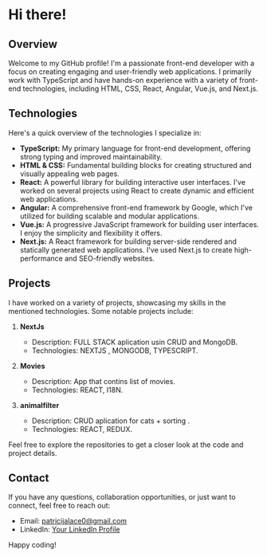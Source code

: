 # Hi there!

## Overview

Welcome to my GitHub profile! I'm a passionate front-end developer with a focus on creating engaging and user-friendly web applications. I primarily work with TypeScript and have hands-on experience with a variety of front-end technologies, including HTML, CSS, React, Angular, Vue.js, and Next.js.

## Technologies

Here's a quick overview of the technologies I specialize in:

- **TypeScript:** My primary language for front-end development, offering strong typing and improved maintainability.
- **HTML & CSS:** Fundamental building blocks for creating structured and visually appealing web pages.
- **React:** A powerful library for building interactive user interfaces. I've worked on several projects using React to create dynamic and efficient web applications.
- **Angular:** A comprehensive front-end framework by Google, which I've utilized for building scalable and modular applications.
- **Vue.js:** A progressive JavaScript framework for building user interfaces. I enjoy the simplicity and flexibility it offers.
- **Next.js:** A React framework for building server-side rendered and statically generated web applications. I've used Next.js to create high-performance and SEO-friendly websites.

## Projects

I have worked on a variety of projects, showcasing my skills in the mentioned technologies. Some notable projects include:

1. **NextJs**
   - Description: FULL STACK aplication usin CRUD and MongoDB.
   - Technologies: NEXTJS , MONGODB, TYPESCRIPT.

2. **Movies**
   - Description: App that contins list of movies.
   - Technologies: REACT, I18N.

3. **animalfilter**
   - Description: CRUD aplication for cats + sorting .
   - Technologies: REACT, REDUX.

Feel free to explore the repositories to get a closer look at the code and project details.

## Contact

If you have any questions, collaboration opportunities, or just want to connect, feel free to reach out:

- Email: patricijalace0@gmail.com
- LinkedIn: [Your LinkedIn Profile](www.linkedin.com/in/patricija-lace)


Happy coding!
